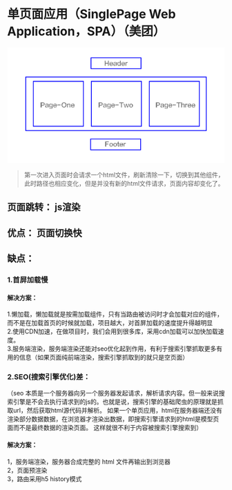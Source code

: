 # 单页面应用（SinglePage Web Application，SPA）（美团）
![single](https://github.com/SkrHeart/dailyNote/blob/main/%E7%89%9B%E5%AE%A2/%E9%9D%A2%E7%BB%8F/single.png)
>第一次进入页面时会请求一个html文件，刷新清除一下，切换到其他组件，此时路径也相应变化，但是并没有新的html文件请求，页面内容却变化了。

## 页面跳转： js渲染  
## 优点： 页面切换快  
## 缺点：
### 1.首屏加载慢
#### 解决方案：
1.懒加载，懒加载就是按需加载组件，只有当路由被访问时才会加载对应的组件，而不是在加载首页的时候就加载，项目越大，对首屏加载的速度提升得越明显  
2.使用CDN加速，在做项目时，我们会用到很多库，采用cdn加载可以加快加载速度。  
3.服务端渲染，服务端渲染还能对seo优化起到作用，有利于搜索引擎抓取更多有用的信息（如果页面纯前端渲染，搜索引擎抓取到的就只是空页面）  
### 2.SEO(搜索引擎优化)差：
（seo 本质是一个服务器向另一个服务器发起请求，解析请求内容。但一般来说搜索引擎是不会去执行请求到的js的。也就是说，搜索引擎的基础爬虫的原理就是抓取url，然后获取html源代码并解析。 如果一个单页应用，html在服务器端还没有渲染部分数据数据，在浏览器才渲染出数据，即搜索引擎请求到的html是模型页面而不是最终数据的渲染页面。 这样就很不利于内容被搜索引擎搜索到）
#### 解决方案：
1，服务端渲染，服务器合成完整的 html 文件再输出到浏览器  
2，页面预渲染  
3，路由采用h5 history模式  
